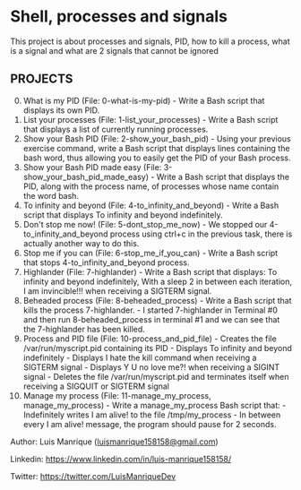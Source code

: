 # Shell, processes and signals
This project is about processes and signals, PID, how to kill a process, what is a signal and what are 2 signals that cannot be ignored
## PROJECTS
0. What is my PID (File: 0-what-is-my-pid)
        - Write a Bash script that displays its own PID.
1. List your processes (File: 1-list_your_processes)
        - Write a Bash script that displays a list of currently running processes.
2. Show your Bash PID (File: 2-show_your_bash_pid)
        - Using your previous exercise command, write a Bash script that displays lines containing the bash word, thus allowing you to easily get the PID of your Bash process.
3. Show your Bash PID made easy (File: 3-show_your_bash_pid_made_easy)
        - Write a Bash script that displays the PID, along with the process name, of processes whose name contain the word bash.
4. To infinity and beyond (File: 4-to_infinity_and_beyond)
        - Write a Bash script that displays To infinity and beyond indefinitely.
5. Don't stop me now! (File: 5-dont_stop_me_now)
        - We stopped our 4-to_infinity_and_beyond process using ctrl+c in the previous task, there is actually another way to do this.
6. Stop me if you can (File: 6-stop_me_if_you_can)
        - Write a Bash script that stops 4-to_infinity_and_beyond process.
7. Highlander (File: 7-highlander)
        - Write a Bash script that displays: To infinity and beyond indefinitely, With a sleep 2 in between each iteration, I am invincible!!! when receiving a SIGTERM signal.
8. Beheaded process (File: 8-beheaded_process)
        - Write a Bash script that kills the process 7-highlander.
        - I started 7-highlander in Terminal #0 and then run 8-beheaded_process in terminal #1 and we can see that the 7-highlander has been killed.
9. Process and PID file (File: 10-process_and_pid_file)
        - Creates the file /var/run/myscript.pid containing its PID
        - Displays To infinity and beyond indefinitely
        - Displays I hate the kill command when receiving a SIGTERM signal
        - Displays Y U no love me?! when receiving a SIGINT signal
        - Deletes the file /var/run/myscript.pid and terminates itself when receiving a SIGQUIT or SIGTERM signal
10. Manage my process (File: 11-manage_my_process, manage_my_process)
        - Write a manage_my_process Bash script that:
        - Indefinitely writes I am alive! to the file /tmp/my_process
        - In between every I am alive! message, the program should pause for 2 seconds.



Author: Luis Manrique (luismanrique158158@gmail.com)

Linkedin: https://www.linkedin.com/in/luis-manrique158158/

Twitter: https://twitter.com/LuisManriqueDev
